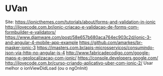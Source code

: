 # UVan
Site: https://ionicthemes.com/tutorials/about/forms-and-validation-in-ionic http://ilovecode.com.br/ionic-criacao-e-validacao-de-forms-com-formbuilder-e-validators/
https://www.djamware.com/post/58e657b680aca764ec903c2d/ionic-3-and-angular-4-mobile-app-example
https://github.com/amarkes/br-masker-ionic-3
https://imasters.com.br/apis-microsservicos/consumindo-json-via-http-no-angular-js-4
http://www.fabricadecodigo.com/google-maps-e-geolocalizacao-com-ionic/
https://console.developers.google.com/
http://ilovecode.com.br/curso-criando-aplicativo-uber-com-ionic-2/
Usar melhor o ionViewDidLoad (ou o ngOnInit)